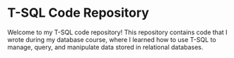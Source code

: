 # T-SQL Code Repository

Welcome to my T-SQL code repository! This repository contains code that I wrote during my database course, where I learned how to use T-SQL to manage, query, and manipulate data stored in relational databases.
